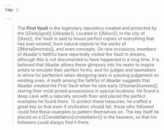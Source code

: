 ```yaml
---
tag: 🌌

---
```

> The **First Vault** is the legendary repository created and protected by the [[Deity|god]] [[Abadar]]. Located in [[Aktun]], in the city of [[Axis]], the Vault is said to house perfect copies of everything that has ever existed, from natural objects to the works of [[Mortal|mortals]], and even concepts. On rare occasions, members of Abadar's faithful have reportedly visited the Vault in dreams, although this is not documented to have happened in a long time. It is believed that Abadar allows these glimpses into his realm to inspire artists to emulate their perfect forms, and for judges and lawmakers to strive for perfection when designing laws or passing judgement on existing ones.
> A myth among the faithful of Abadar suggests that Abadar created the First Vault when he saw early [[Human|humans]] storing their most prized possessions in special locations. He found a deep cave with a naturally smooth floor and placed the perfect examples he found there. To protect these treasures, he crafted a great key so that even if civilization should fail, those who followed could find these examples to pattern themselves on. The key itself he placed as a [[Constellation|constellation]] in the heavens, so that his followers could always find it there.







